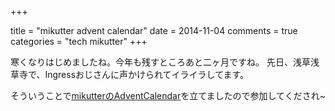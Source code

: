 +++

title = "mikutter advent calendar"
date = 2014-11-04
comments = true
categories = "tech mikutter"
+++

寒くなりはじめましたね。今年も残すところあと二ヶ月ですね。
先日、浅草浅草寺で、Ingressおじさんに声かけられてイライラしてます。

そういうことで[mikutterのAdventCalendar](http://www.adventar.org/calendars/401)を立てましたので参加してくだされ~



